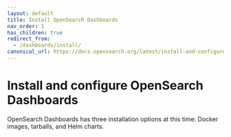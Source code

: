 ```yaml
---
layout: default
title: Install OpenSearch Dashboards
nav_order: 1
has_children: true
redirect_from:
  - /dashboards/install/
canonical_url: https://docs.opensearch.org/latest/install-and-configure/install-dashboards/index/
---
```


# Install and configure OpenSearch Dashboards

OpenSearch Dashboards has three installation options at this time: Docker images, tarballs, and Helm charts.
